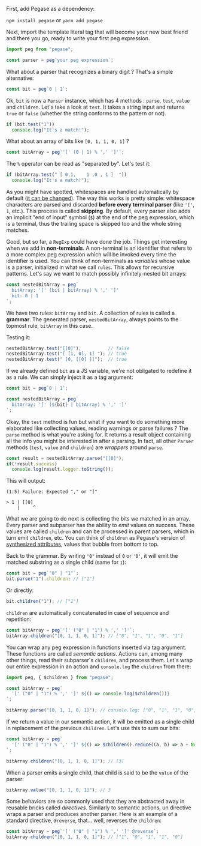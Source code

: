 First, add Pegase as a dependency:

`npm install pegase` or `yarn add pegase`

Next, import the template literal tag that will become your new best friend and there you go, ready to write your first peg expression.

```js
import peg from "pegase";

const parser = peg`your peg expression`;
```

What about a parser that recognizes a binary digit ? That's a simple alternative:

```js
const bit = peg`0 | 1`;
```

Ok, `bit` is now a `Parser` instance, which has 4 methods : `parse`, `test`, `value` and `children`. Let's take a look at `test`. It takes a string input and returns `true` or `false` (whether the string conforms to the pattern or not).

```js
if (bit.test("1"))
  console.log("It's a match!");
```

What about an array of bits like `[0, 1, 1, 0, 1]` ?

```js
const bitArray = peg`'[' (0 | 1) % ',' ']'`;
```

The `%` operator can be read as "separated by". Let's test it:

```js
if (bitArray.test(" [ 0,1,    1 ,0 , 1 ]  "))
  console.log("It's a match!");
```

As you might have spotted, whitespaces are handled automatically by default ([it can be changed](/pegase/basic-concepts/Handling-whitespaces)). The way this works is pretty simple: whitespace characters are parsed and discarded **before every terminal parser** (like `'['`, `1`, etc.). This process is called **skipping**. By default, every parser also adds an implicit "end of input" symbol (`$`) at the end of the peg expression, which is a terminal, thus the trailing space is skipped too and the whole string matches.

Good, but so far, a `RegExp` could have done the job. Things get interesting when we add in **non-terminals**. A non-terminal is an identifier that refers to a more complex peg expression which will be invoked every time the identifier is used. You can think of non-terminals as *variables* whose value is a parser, initialized in what we call `rules`. This allows for recursive patterns. Let's say we want to match possibly infinitely-nested bit arrays:

```js
const nestedBitArray = peg`  
  bitArray: '[' (bit | bitArray) % ',' ']'
  bit: 0 | 1
`;
```

We have two rules: `bitArray` and `bit`. A collection of rules is called a **grammar**. The generated parser, `nestedBitArray`, always points to the topmost rule, `bitArray` in this case.

Testing it:

```js
nestedBitArray.test("[[0]");          // false
nestedBitArray.test("[ [1, 0], 1] "); // true
nestedBitArray.test(" [0, [[0] ]]");  // true
```

If we already defined `bit` as a JS variable, we're not obligated to redefine it as a rule. We can simply inject it as a tag argument:

```js
const bit = peg`0 | 1`;

const nestedBitArray = peg`  
  bitArray: '[' (${bit} | bitArray) % ',' ']'
`;
```

Okay, the `test` method is fun but what if you want to do something more elaborated like collecting values, reading warnings or parse failures ? The `parse` method is what you're asking for. It returns a result object containing all the info you might be interested in after a parsing. In fact, all other `Parser` methods (`test`, `value` and `children`) are *wrappers* around `parse`.

```js
const result = nestedBitArray.parse("[[0]");
if(!result.success)
  console.log(result.logger.toString());
```

This will output:

```text
(1:5) Failure: Expected "," or "]"

> 1 | [[0]
    |     ^
```

What we are going to do next is collecting the bits we matched in an array. Every parser and subparser has the ability to *emit* values on success. These values are called `children` and can be processed in parent parsers, which in turn emit `children`, etc. You can think of `children` as Pegase's version of [synthesized attributes](https://en.wikipedia.org/wiki/Attribute_grammar#Synthesized_attributes), values that bubble from bottom to top.

Back to the grammar. By writing `"0"` instead of `0` or `'0'`, it will emit the matched substring as a single child (same for `1`):

```ts
const bit = peg`"0" | "1"`;
bit.parse("1").children; // ["1"]
```

Or directly:

```ts
bit.children("1"); // ["1"]
```

`children` are automatically concatenated in case of sequence and repetition:

```ts
const bitArray = peg`'[' ("0" | "1") % ',' ']'`;
bitArray.children("[0, 1, 1, 0, 1]"); // ["0", "1", "1", "0", "1"]
```

You can wrap any peg expression in functions inserted via tag argument. These functions are called *semantic actions*. Actions can, among many other things, read their subparser's `children`, and process them. Let's wrap our entire expression in an action and `console.log` the `children` from there:

```ts
import peg, { $children } from "pegase";

const bitArray = peg`
  '[' ("0" | "1") % ',' ']' ${() => console.log($children())}
`;

bitArray.parse("[0, 1, 1, 0, 1]"); // console.log: ["0", "1", "1", "0", "1"]
```

If we return a value in our semantic action, it will be emitted as a single child in replacement of the previous `children`. Let's use this to sum our bits:

```ts
const bitArray = peg`
  '[' ("0" | "1") % ',' ']' ${() => $children().reduce((a, b) => a + Number(b), 0)}
`;

bitArray.children("[0, 1, 1, 0, 1]"); // [3]
```

When a parser emits a single child, that child is said to be the `value` of the parser:

```ts
bitArray.value("[0, 1, 1, 0, 1]"); // 3
```

Some behaviors are so commonly used that they are abstracted away in reusable bricks called *directives*. Similarly to semantic actions, un directive wraps a parser and produces another parser. Here is an example of a standard directive, `@reverse`, that... well, reverses the `children`:

```ts
const bitArray = peg`'[' ("0" | "1") % ',' ']' @reverse`;
bitArray.children("[0, 1, 1, 0, 1]"); // ["1", "0", "1", "1", "0"]
```

